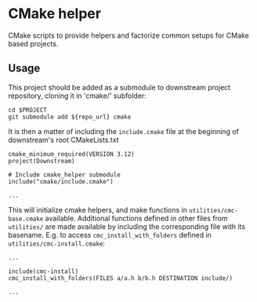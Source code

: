 # CMake helper

CMake scripts to provide helpers and factorize common setups for CMake based projects.

## Usage

This project should be added as a submodule to downstream project repository,
cloning it in 'cmake/' subfolder:

    cd $PROJECT
    git submodule add ${repo_url} cmake


It is then a matter of including the `include.cmake` file at the beginning 
of downstream's root CMakeLists.txt

    cmake_minimum_required(VERSION 3.12)
    project(Downstream)

    # Include cmake_helper submodule
    include("cmake/include.cmake")

    ...


This will initialize cmake helpers, and make functions in `utilities/cmc-base.cmake` available.
Additional functions defined in other files from `utilities/` are made available
by including the corresponding file with its basename.
E.g. to access `cmc_install_with_folders` defined in `utilities/cmc-install.cmake`:

    ...

    include(cmc-install)
    cmc_install_with_folders(FILES a/a.h b/b.h DESTINATION include/)

    ...

